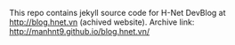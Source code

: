 This repo contains jekyll source code for H-Net DevBlog at http://blog.hnet.vn (achived website).
Archive link: http://manhnt9.github.io/blog.hnet.vn/

